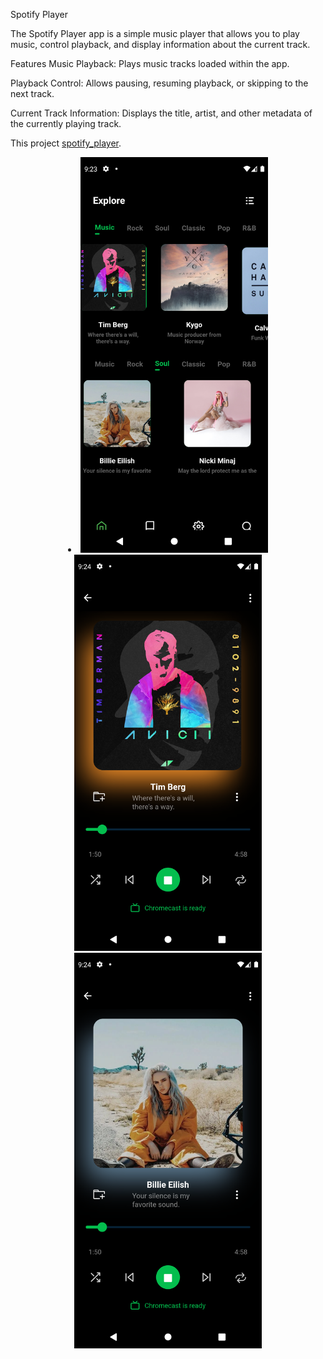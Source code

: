 Spotify Player

The Spotify Player app is a simple music player that allows you to play music, control playback, and display information about the current track.

Features
Music Playback: Plays music tracks loaded within the app.

Playback Control: Allows pausing, resuming playback, or skipping to the next track.

Current Track Information: Displays the title, artist, and other metadata of the currently playing track.

This project [spotify_player](https://github.com/Antonyakov/spotify_player).
   
<li align="center">
    <img src="https://github.com/Antonyakov/spotify/blob/master/Screenshot_1648664610.png" width="300" alt="accessibility text">  
    <img src="https://github.com/Antonyakov/spotify/blob/master/Screenshot_1648664649.png" width="300" alt="accessibility text">
    <img src="https://github.com/Antonyakov/spotify/blob/master/Screenshot_1648664700.png" width="300" alt="accessibility text">
</li>
